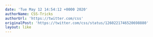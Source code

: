 ```yaml
---
date: 'Tue May 12 14:54:12 +0000 2020'
authorName: CSS-Tricks
authorUrl: 'https://twitter.com/css'
originalPost: 'https://twitter.com/css/status/1260221746520698880'
layout: like
---
```

